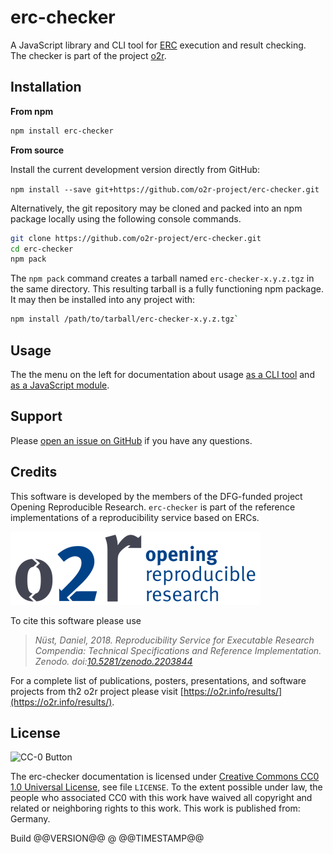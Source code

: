# erc-checker

A JavaScript library and CLI tool for [ERC](https://o2r-info/erc-spec) execution and result checking.  
The checker is part of the project [o2r](https://o2r.info/).

## Installation

**From npm**

```bash
npm install erc-checker
```

**From source**

Install the current development version directly from GitHub:
 
`npm install --save git+https://github.com/o2r-project/erc-checker.git`

Alternatively, the git repository may be cloned and packed into an npm package locally using the following console commands. 

```bash
git clone https://github.com/o2r-project/erc-checker.git
cd erc-checker
npm pack          
```

The `npm pack` command creates a tarball named `erc-checker-x.y.z.tgz` in the same directory.
This resulting tarball is a fully functioning npm package.
It may then be installed into any project with:

```bash
npm install /path/to/tarball/erc-checker-x.y.z.tgz`
```

## Usage

The the menu on the left for documentation about usage [as a CLI tool](cli.md) and [as a JavaScript module](module.md).

## Support

Please [open an issue on GitHub](https://github.com/o2r-project/erc-checker/issues) if you have any questions.

## Credits

This software is developed by the members of the DFG-funded project Opening Reproducible Research.
`erc-checker` is part of the reference implementations of a reproducibility service based on ERCs.

[![Opening Reproducible Research](/img/o2r-logo.png)](https://o2r.info)

To cite this software please use

> _Nüst, Daniel, 2018. Reproducibility Service for Executable Research Compendia: Technical Specifications and Reference Implementation. Zenodo. doi:[10.5281/zenodo.2203844](http://doi.org/10.5281/zenodo.2203844)_

For a complete list of publications, posters, presentations, and software projects from th2 o2r project please visit [https://o2r.info/results/](https://o2r.info/results/).

## License

![CC-0 Button](https://licensebuttons.net/p/zero/1.0/88x31.png)

The erc-checker documentation is licensed under [Creative Commons CC0 1.0 Universal License](https://creativecommons.org/publicdomain/zero/1.0/), see file `LICENSE`.
To the extent possible under law, the people who associated CC0 with this work have waived all copyright and related or neighboring rights to this work.
This work is published from: Germany.

<div class="buildinfo">Build @@VERSION@@ @ @@TIMESTAMP@@</div>
